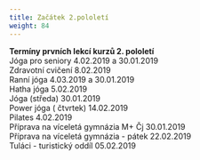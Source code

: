 ```yaml
---
title: Začátek 2.pololetí
weight: 84
---
```

**Termíny prvních lekcí kurzů 2. pololetí**\
Jóga pro seniory 4.02.2019 a 30.01.2019\
Zdravotní cvičení 8.02.2019\
Ranní jóga 4.03.2019 a 30.01.2019\
Hatha jóga 5.02.2019\
Jóga	(středa) 30.01.2019\
Power jóga ( čtvrtek) 14.02.2019\
Pilates 4.02.2019\
Příprava na víceletá gymnázia M+ Čj 30.01.2019\
Příprava na víceletá gymnázia - pátek 22.02.2019\
Tuláci - turistický oddíl 05.02.2019
